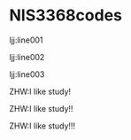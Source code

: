 # NIS3368codes

ljj:line001

ljj:line002

ljj:line003

ZHW:I like study!

ZHW:I like study!!

ZHW:I like study!!!
